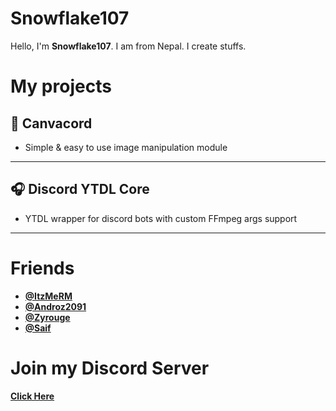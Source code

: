 # Snowflake107
Hello, I'm **Snowflake107**. I am from Nepal. I create stuffs.

# My projects
## 🎨 **Canvacord** 
- Simple & easy to use image manipulation module
---------------------------------------------------------
## 🎧 **Discord YTDL Core** 
- YTDL wrapper for discord bots with custom FFmpeg args support
---------------------------------------------------------

# Friends
- **[@ItzMeRM](https://github.com/ItzMeRM)**
- **[@Androz2091](https://github.com/Androz2091)**
- **[@Zyrouge](https://github.com/Zyrouge)**
- **[@Saif](https://github.com/thanos783)**

# Join my Discord Server
**[Click Here](https://snowflakedev.xyz/discord)**
